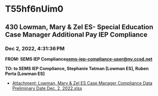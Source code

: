 # T55hf6nUim0
## 430 Lowman, Mary & Zel ES- Special Education Case Manager Additional Pay IEP Compliance
### Dec 2, 2022, 4:31:36 PM
**FROM: SEMS IEP Compliance<sems-iep-compliance-user@nv.ccsd.net>**

**TO: to SEMS IEP Compliance, Stephanie Tatman [Lowman ES], Ruben Perta [Lowman ES]**






* [Attachment: Lowman, Mary & Zel ES Case Manager Compliance Data Preliminary Date Dec. 2, 2022.xlsx](T55hf6nUim0-attachment-1.xlsx)
